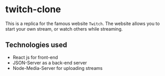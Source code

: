 # twitch-clone
This is a replica for the famous website `Twitch`. The website allows you to start your own stream, or watch others while streaming.


## Technologies used
+ React js for front-end
+ JSON-Server as a back-end server
+ Node-Media-Server for uploading streams


